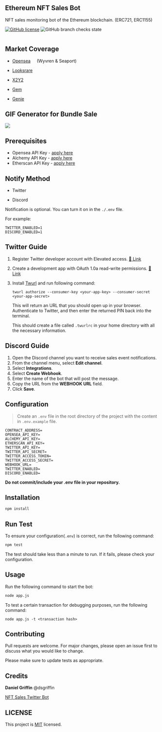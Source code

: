 ## Ethereum NFT Sales Bot

NFT sales monitoring bot of the Ethereum blockchain. (ERC721, ERC1155)

[![GitHub license](https://img.shields.io/github/license/kenryu42/ethereum-nft-sales-bot)](https://github.com/kenryu42/ethereum-nft-sales-bot/blob/main/LICENSE)
![GitHub branch checks state](https://img.shields.io/github/checks-status/kenryu42/ethereum-nft-sales-bot/main)

[<img  data-src="https://deploy.stdlib.com/static/images/deploy.svg" width="192">](https://open.autocode.com/)

## Market Coverage

- [Opensea](https://opensea.io/)
  <img src="https://pbs.twimg.com/profile_images/1544105652330631168/ZuvjfGkT_400x400.png" width="13"/>
  (Wyvren & Seaport)

- [Looksrare](https://looksrare.org/)
  <img src="https://pbs.twimg.com/profile_images/1493172984240308225/Nt6RFdmb_400x400.jpg" width="13"/>

- [X2Y2](https://x2y2.io/)
  <img src="https://pbs.twimg.com/profile_images/1482386069891198978/mMFwXNj8_400x400.jpg" width="13"/>

- [Gem](https://gem.xyz/)
  <img src="https://pbs.twimg.com/profile_images/1469735318488293380/AuOdfwvH_400x400.jpg" width="13"/>

- [Genie](https://www.genie.xyz/)
  <img src="https://pbs.twimg.com/profile_images/1486044157017788419/cqdhpZBX_400x400.png" width="13"/>

## GIF Generator for Bundle Sale

<img src="https://media2.giphy.com/media/sjKGGbK6CnM3AnJZ25/giphy.gif?cid=790b76110714c67c573d4cc5887b69aa0074c0b663666fbf&rid=giphy.gif&ct=g" />

<br/>

## Prerequisites

- Opensea API Key - [apply here](https://docs.opensea.io/reference/request-an-api-key)
- Alchemy API Key - [apply here](https://auth.alchemyapi.io/signup)
- Etherscan API Key - [apply here](https://etherscan.io/register)

## Notify Method

- Twitter

- Discord

Notification is optional. You can turn it on in the `./.env` file.

For example:

```
TWITTER_ENABLED=1
DISCORD_ENABLED=1
```

## Twitter Guide

1. Register Twitter developer account with Elevated access. [🔗 Link](https://developer.twitter.com/en/portal/petition/essential/basic-info)
2. Create a development app with OAuth 1.0a read-write permissions. [🔗 Link](https://developer.twitter.com/en/docs/apps/app-permissions)
3. Install [Twurl](https://github.com/twitter/twurl) and run following command:

   ```
   twurl authorize --consumer-key <your-app-key> --consumer-secret <your-app-secret>
   ```

   This will return an URL that you should open up in your browser. Authenticate to Twitter, and then enter the returned PIN back into the terminal.

   This should create a file called `.twurlrc` in your home directory with all the necessary information.

## Discord Guide

1. Open the Discord channel you want to receive sales event notifications.
2. From the channel menu, select **Edit channel**.
3. Select **Integrations**.
4. Select **Create Webhook**.
5. Enter the name of the bot that will post the message.
6. Copy the URL from the **WEBHOOK URL** field.
7. Click **Save**.

## Configuration

> Create an `.env` file in the root directory of the project with the content in `.env.example` file.

```
CONTRACT_ADDRESS=
OPENSEA_API_KEY=
ALCHEMY_API_KEY=
ETHERSCAN_API_KEY=
TWITTER_API_KEY=
TWITTER_API_SECRET=
TWITTER_ACCESS_TOKEN=
TWITTER_ACCESS_SECRET=
WEBHOOK_URL=
TWITTER_ENABLED=
DISCORD_ENABLED=
```

**Do not commit/include your .env file in your repository.**

## Installation

```bash
npm install
```

## Run Test

To ensure your configuration(`.env`) is correct, run the following command:

```bash
npm test
```

The test should take less than a minute to run. If it fails, please check your configuration.

## Usage

Run the following command to start the bot:

```bash
node app.js
```

To test a certain transaction for debugging purposes, run the following command:

```
node app.js -t <transaction hash>
```

## Contributing

Pull requests are welcome. For major changes, please open an issue first to discuss what you would like to change.

Please make sure to update tests as appropriate.

## Credits

**Daniel Griffin** @dsgriffin

[NFT Sales Twitter Bot](https://github.com/dsgriffin/nft-sales-twitter-bot)

## LICENSE

This project is [MIT](https://github.com/kenryu42/ethereum-nft-sales-bot/blob/main/LICENSE) licensed.
